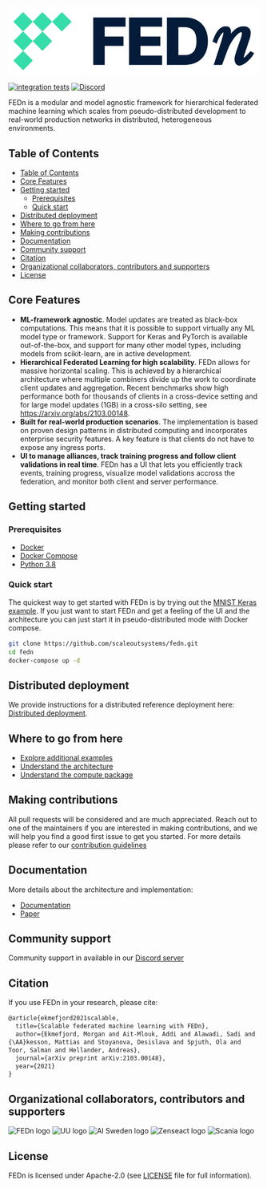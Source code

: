 ![FEDn logo](docs/source/img/logos/logo.png)

[![integration tests](https://github.com/scaleoutsystems/fedn/actions/workflows/integration-tests.yaml/badge.svg)](https://github.com/scaleoutsystems/fedn/actions/workflows/integration-tests.yaml)
[![Discord](https://badgen.net/badge/icon/discord?icon=discord&label)](https://discord.gg/KMg4VwszAd)

FEDn is a modular and model agnostic framework for hierarchical federated machine learning which scales from pseudo-distributed development to real-world production networks in distributed, heterogeneous environments.

## Table of Contents
- [Table of Contents](#table-of-contents)
- [Core Features](#core-features)
- [Getting started](#getting-started)
  - [Prerequisites](#prerequisites)
  - [Quick start](#quick-start)
- [Distributed deployment](#distributed-deployment)
- [Where to go from here](#where-to-go-from-here)
- [Making contributions](#making-contributions)
- [Documentation](#documentation)
- [Community support](#community-support)
- [Citation](#citation)
- [Organizational collaborators, contributors and supporters](#organizational-collaborators-contributors-and-supporters)
- [License](#license)

## Core Features
- **ML-framework agnostic**. Model updates are treated as black-box computations. This means that it is possible to support virtually any ML model type or framework. Support for Keras and PyTorch is available out-of-the-box, and support for many other model types, including models from scikit-learn, are in active development.
- **Hierarchical Federated Learning for high scalability**. FEDn allows for massive horizontal scaling. This is achieved by a hierarchical architecture where multiple combiners divide up the work to coordinate client updates and aggregation. Recent benchmarks show high performance both for thousands of clients in a cross-device setting and for large model updates (1GB) in a cross-silo setting, see https://arxiv.org/abs/2103.00148.
- **Built for real-world production scenarios**. The implementation is based on proven design patterns in distributed computing and incorporates enterprise security features. A key feature is that clients do not have to expose any ingress ports.
- **UI to manage alliances, track training progress and follow client validations in real time**. FEDn has a UI that lets you efficiently track events, training progress, visualize model validations accross the federation, and monitor both client and server performance.   

## Getting started

### Prerequisites
- [Docker](https://docs.docker.com/get-docker)
- [Docker Compose](https://docs.docker.com/compose/install)
- [Python 3.8](https://www.python.org/downloads)

### Quick start
The quickest way to get started with FEDn is by trying out the [MNIST Keras example](examples/mnist-keras). If you just want to start FEDn and get a feeling of the UI and the architecture you can just start it in pseudo-distributed mode with Docker compose.

```sh
git clone https://github.com/scaleoutsystems/fedn.git
cd fedn
docker-compose up -d 
```

## Distributed deployment
We provide instructions for a distributed reference deployment here: [Distributed deployment](https://scaleoutsystems.github.io/fedn/#/deployment). 

## Where to go from here
- [Explore additional examples](examples)
- [Understand the architecture](https://scaleoutsystems.github.io/fedn/#/architecture) 
- [Understand the compute package](https://scaleoutsystems.github.io/fedn/tutorial.html)

## Making contributions
All pull requests will be considered and are much appreciated. Reach out to one of the maintainers if you are interested in making contributions, and we will help you find a good first issue to get you started. For more details please refer to our [contribution guidelines](https://github.com/scaleoutsystems/fedn/blob/develop/CONTRIBUTING.md)

## Documentation 
More details about the architecture and implementation:  
- [Documentation](https://scaleoutsystems.github.io/fedn/)
- [Paper](https://arxiv.org/abs/2103.00148)

## Community support
Community support in available in our [Discord server](https://discord.gg/KMg4VwszAd) 

## Citation
If you use FEDn in your research, please cite: 
```
@article{ekmefjord2021scalable,
  title={Scalable federated machine learning with FEDn},
  author={Ekmefjord, Morgan and Ait-Mlouk, Addi and Alawadi, Sadi and {\AA}kesson, Mattias and Stoyanova, Desislava and Spjuth, Ola and Toor, Salman and Hellander, Andreas},
  journal={arXiv preprint arXiv:2103.00148},
  year={2021}
}
```

## Organizational collaborators, contributors and supporters 
![FEDn logo](docs/source/img/logos/Scaleout.png)
![UU logo](docs/source/img/logos/UU.png)
![AI Sweden logo](docs/source/img/logos/ai-sweden-logo.png)
![Zenseact logo](docs/source/img/logos/zenseact-logo.png)
![Scania logo](docs/source/img/logos/Scania.png)

## License
FEDn is licensed under Apache-2.0 (see [LICENSE](LICENSE) file for full information).